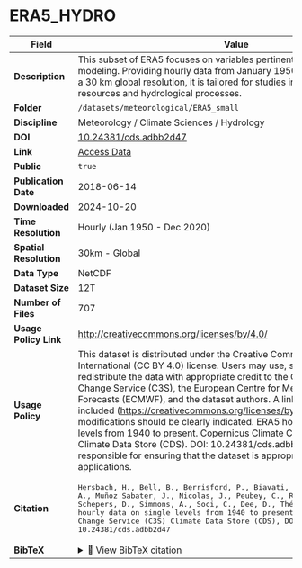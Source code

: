 # ERA5_HYDRO

| Field | Value |
|--------|-------|
| **Description** | This subset of ERA5 focuses on variables pertinent to hydrological modeling. Providing hourly data from January 1950 to December 2020 at a 30 km global resolution, it is tailored for studies involving water resources and hydrological processes. |
| **Folder** | `/datasets/meteorological/ERA5_small` |
| **Discipline** | Meteorology / Climate Sciences / Hydrology |
| **DOI** | [10.24381/cds.adbb2d47](https://doi.org/10.24381/cds.adbb2d47) |
| **Link** | [Access Data](https://app.globus.org/file-manager?origin_id=6d8a51dd-711a-4862-ab6e-340b1589c4c6&origin_path=%2F) |
| **Public** | `true` |
| **Publication Date** | 2018-06-14 |
| **Downloaded** | 2024-10-20 |
| **Time Resolution** | Hourly (Jan 1950 - Dec 2020) |
| **Spatial Resolution** | 30km - Global |
| **Data Type** | NetCDF |
| **Dataset Size** | 12T |
| **Number of Files** | 707 |
| **Usage Policy Link** | http://creativecommons.org/licenses/by/4.0/ |
| **Usage Policy** | This dataset is distributed under the Creative Commons Attribution 4.0 International (CC BY 4.0) license. Users may use, share, adapt, and redistribute the data with appropriate credit to the Copernicus Climate Change Service (C3S), the European Centre for Medium-Range Weather Forecasts (ECMWF), and the dataset authors. A link to the license must be included (https://creativecommons.org/licenses/by/4.0/), and any modifications should be clearly indicated. ERA5 hourly data on single levels from 1940 to present. Copernicus Climate Change Service (C3S) Climate Data Store (CDS). DOI: 10.24381/cds.adbb2d47. Users are responsible for ensuring that the dataset is appropriate for their applications. |
| **Citation** | <pre>Hersbach, H., Bell, B., Berrisford, P., Biavati, G., Horányi, A., Muñoz Sabater, J., Nicolas, J., Peubey, C., Radu, R., Rozum, I., Schepers, D., Simmons, A., Soci, C., Dee, D., Thépaut, J-N. (2023): ERA5 hourly data on single levels from 1940 to present. Copernicus Climate Change Service (C3S) Climate Data Store (CDS), DOI: 10.24381/cds.adbb2d47</pre> |
| **BibTeX** | <details><summary>📜 View BibTeX citation</summary><pre>@dataset{hersbach_era5_singlelevels_2023,<br>  author    = {Hersbach, H. and Bell, B. and Berrisford, P. and Biavati, G. and Horányi, A. and Muñoz Sabater, J. and Nicolas, J. and Peubey, C. and Radu, R. and Rozum, I. and Schepers, D. and Simmons, A. and Soci, C. and Dee, D. and Thépaut, J.-N.},<br>  title     = {ERA5 hourly data on single levels from 1940 to present},<br>  year      = {2023},<br>  publisher = {Copernicus Climate Change Service (C3S) Climate Data Store (CDS)},<br>  doi       = {10.24381/cds.adbb2d47},<br>  url       = {https://doi.org/10.24381/cds.adbb2d47}<br>}</pre> |
